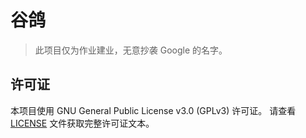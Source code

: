 # 谷鸽
> 此项目仅为作业建业，无意抄袭 Google 的名字。

## 许可证

本项目使用 GNU General Public License v3.0 (GPLv3) 许可证。
请查看 [LICENSE](LICENSE) 文件获取完整许可证文本。